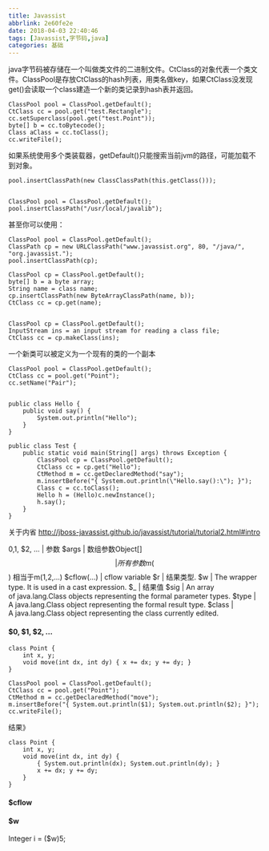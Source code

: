 ```yaml
---
title: Javassist
abbrlink: 2e60fe2e
date: 2018-04-03 22:40:46
tags: [Javassist,字节码,java]
categories: 基础
---
```


java字节码被存储在一个叫做类文件的二进制文件。CtClass的对象代表一个类文件。ClassPool是存放CtClass的hash列表，用类名做key，如果CtClass没发现get()会读取一个class建造一个新的类记录到hash表并返回。


```
ClassPool pool = ClassPool.getDefault();
CtClass cc = pool.get("test.Rectangle");
cc.setSuperclass(pool.get("test.Point"));
byte[] b = cc.toBytecode();
Class aClass = cc.toClass();
cc.writeFile();
```


如果系统使用多个类装载器，getDefault()只能搜索当前jvm的路径，可能加载不到对象。

```
pool.insertClassPath(new ClassClassPath(this.getClass()));


ClassPool pool = ClassPool.getDefault();
pool.insertClassPath("/usr/local/javalib");
```

甚至你可以使用：
```
ClassPool pool = ClassPool.getDefault();
ClassPath cp = new URLClassPath("www.javassist.org", 80, "/java/", "org.javassist.");
pool.insertClassPath(cp);
```


```
ClassPool cp = ClassPool.getDefault();
byte[] b = a byte array;
String name = class name;
cp.insertClassPath(new ByteArrayClassPath(name, b));
CtClass cc = cp.get(name);


ClassPool cp = ClassPool.getDefault();
InputStream ins = an input stream for reading a class file;
CtClass cc = cp.makeClass(ins);
```


一个新类可以被定义为一个现有的类的一个副本

```
ClassPool pool = ClassPool.getDefault();
CtClass cc = pool.get("Point");
cc.setName("Pair");
```



```

public class Hello {
    public void say() {
        System.out.println("Hello");
    }
}

public class Test {
    public static void main(String[] args) throws Exception {
        ClassPool cp = ClassPool.getDefault();
        CtClass cc = cp.get("Hello");
        CtMethod m = cc.getDeclaredMethod("say");
        m.insertBefore("{ System.out.println(\"Hello.say():\"); }");
        Class c = cc.toClass();
        Hello h = (Hello)c.newInstance();
        h.say();
    }
}

```


关于内省
http://jboss-javassist.github.io/javassist/tutorial/tutorial2.html#intro





$0, $1, $2, ... | 参数
$args | 数组参数Object[]
$$ | 所有参数m($$) 相当于m($1,$2,...)
$cflow(...) | cflow variable
$r | 结果类型.
$w | The wrapper type. It is used in a cast expression.
$_ | 结果值
$sig | An array of java.lang.Class objects representing the formal parameter types.
$type | A java.lang.Class object representing the formal result type.
$class | A java.lang.Class object representing the class currently edited.




#### $0, $1, $2, ...

```
class Point {
    int x, y;
    void move(int dx, int dy) { x += dx; y += dy; }
}
```

```
ClassPool pool = ClassPool.getDefault();
CtClass cc = pool.get("Point");
CtMethod m = cc.getDeclaredMethod("move");
m.insertBefore("{ System.out.println($1); System.out.println($2); }");
cc.writeFile();
```


结果》
```
class Point {
    int x, y;
    void move(int dx, int dy) {
        { System.out.println(dx); System.out.println(dy); }
        x += dx; y += dy;
    }
}
```


#### $cflow



#### $w
Integer i = ($w)5;